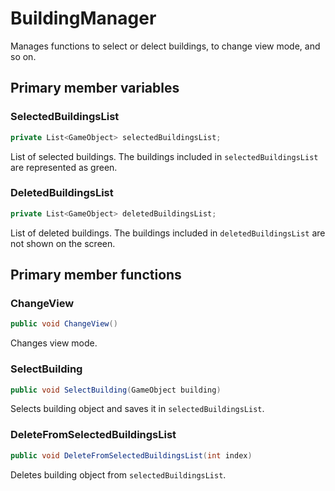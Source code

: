 # BuildingManager
Manages functions to select or delect buildings, to change view mode, and so on.

## Primary member variables
### SelectedBuildingsList
```cs
private List<GameObject> selectedBuildingsList;
```
List of selected buildings. The buildings included in `selectedBuildingsList` are represented as green.

### DeletedBuildingsList
```cs
private List<GameObject> deletedBuildingsList;
```
List of deleted buildings. The buildings included in `deletedBuildingsList` are not shown on the screen.

## Primary member functions
### ChangeView
```cs
public void ChangeView()
```
Changes view mode.

### SelectBuilding
```cs
public void SelectBuilding(GameObject building)
```
Selects building object and saves it in `selectedBuildingsList`.

### DeleteFromSelectedBuildingsList
```cs
public void DeleteFromSelectedBuildingsList(int index)
```
Deletes building object from `selectedBuildingsList`.
